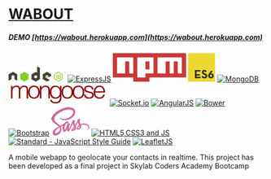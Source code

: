 # [WABOUT](https://wabout.herokuapp.com)
##### DEMO [https://wabout.herokuapp.com](https://wabout.herokuapp.com)
[![NodeJS](https://github.com/MarioTerron/logo-images/blob/master/logos/nodejs.png)](https://nodejs.org/)
[![ExpressJS](https://github.com/MarioTerron/logo-images/blob/master/logos/expressjs.png)](http://expressjs.com///)
[![npm](https://github.com/MarioTerron/logo-images/blob/master/logos/npm.png)](https://www.npmjs.com/)
[![ES6](https://github.com/MarioTerron/logo-images/blob/master/logos/es6.png)](http://www.ecma-international.org/ecma-262/6.0/)
[![MongoDB](https://github.com/FransLopez/logo-images/blob/master/logos/mongodb.png)](https://www.mongodb.com/)
[![Mongoose](https://github.com/MarioTerron/logo-images/blob/master/logos/mongoose.png)](http://mongoosejs.com/)
[![Socket.io](https://socket.io/assets/img/logo.svg)](https://socket.io/)
[![AngularJS](https://github.com/FransLopez/logo-images/blob/master/logos/angularjs.png)](https://angularjs.org/)
[![Bower](https://github.com/FransLopez/logo-images/blob/master/logos/bower.png)](https://bower.io/)
[![Bootstrap](https://github.com/MarioTerron/logo-images/blob/master/logos/bootstrap.png)](https://getbootstrap.com/)
[![Sass](https://github.com/MarioTerron/logo-images/blob/master/logos/sass.png)](https://sass-lang.com/)
[![HTML5,CSS3 and JS](https://github.com/FransLopez/logo-images/blob/master/logos/html5-css3-js.png)](http://www.w3.org/)
[![Standard - JavaScript Style Guide](https://cdn.rawgit.com/feross/standard/master/badge.svg)](https://github.com/feross/standard)
[![LeafletJS](http://ivansanchez.github.io/leaflet-vs-openlayers-slides/img/leaflet.svg)](http://leafletjs.com)


A mobile webapp to geolocate your contacts in realtime.
This project has been developed as a final project in Skylab Coders Academy Bootcamp
